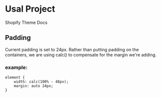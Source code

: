 # Usal Project
Shopify Theme Docs




## Padding

Current padding is set to 24px. Rather than putting padding on the containers, we are using calc() to compensate for the margin we're adding.

### example:
```
element {
    width: calc(100% - 48px);
    margin: auto 24px;
}
```
